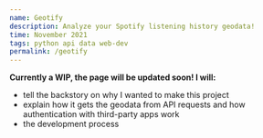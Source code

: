 ```yaml
---
name: Geotify
description: Analyze your Spotify listening history geodata!
time: November 2021
tags: python api data web-dev
permalink: /geotify
---
```


**Currently a WIP, the page will be updated soon! I will:**
- tell the backstory on why I wanted to make this project
- explain how it gets the geodata from API requests and how authentication with third-party apps work
- the development process
